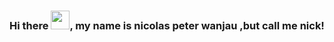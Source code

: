 ### Hi there <img src="https://www.google.com/imgres?imgurl=https%3A%2F%2Fwww.animatedimages.org%2Fdata%2Fmedia%2F1645%2Fanimated-waving-image-0056.gif&imgrefurl=https%3A%2F%2Fwww.animatedimages.org%2Fcat-waving-1645.htm&tbnid=3x23jVwjMVcE5M&vet=12ahUKEwiipJD8nYzwAhUCihoKHTTgBScQMygAegUIARD1AQ..i&docid=lmjGr2PwriKcFM&w=255&h=211&q=waving%20image%20gif&ved=2ahUKEwiipJD8nYzwAhUCihoKHTTgBScQMygAegUIARD1AQ" width="30px">, my name is nicolas peter wanjau ,but call me nick!

<!--
**nickpeters741/nickpeters741** is a ✨ _special_ ✨ repository because its `README.md` (this file) appears on your GitHub profile.

Here are some ideas to get you started:

- 🔭 I’m currently working on ...
- 🌱 I’m currently learning ...
- 👯 I’m looking to collaborate on ...
- 🤔 I’m looking for help with ...
- 💬 Ask me about ...
- 📫 How to reach me: ...
- 😄 Pronouns: ...
- ⚡ Fun fact: ...
-->
